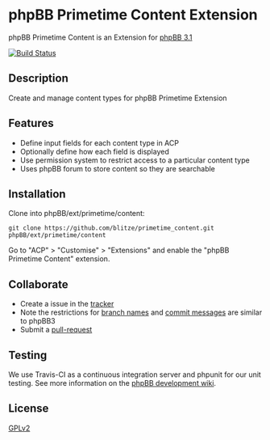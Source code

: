# phpBB Primetime Content Extension

phpBB Primetime Content is an Extension for [phpBB 3.1](https://www.phpbb.com/)

[![Build Status](https://travis-ci.org/blitze/primetime_content.svg?branch=develop)](https://travis-ci.org/blitze/primetime_content)

## Description

Create and manage content types for phpBB Primetime Extension

## Features

* Define input fields for each content type in ACP
* Optionally define how each field is displayed
* Use permission system to restrict access to a particular content type
* Uses phpBB forum to store content so they are searchable

## Installation

Clone into phpBB/ext/primetime/content:

    git clone https://github.com/blitze/primetime_content.git phpBB/ext/primetime/content

Go to "ACP" > "Customise" > "Extensions" and enable the "phpBB Primetime Content" extension.

## Collaborate

* Create a issue in the [tracker](https://github.com/blitze/primetime_content/issues)
* Note the restrictions for [branch names](https://wiki.phpbb.com/Git#Branch_Names) and [commit messages](https://wiki.phpbb.com/Git#Commit_Messages) are similar to phpBB3
* Submit a [pull-request](https://github.com/blitze/primetime_content/pulls)

## Testing

We use Travis-CI as a continuous integration server and phpunit for our unit testing. See more information on the [phpBB development wiki](https://wiki.phpbb.com/Unit_Tests).

## License

[GPLv2](license.txt)